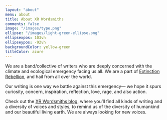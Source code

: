 ```yaml
---
layout: "about"
menu: about
title: About XR Wordsmiths
comments: false
image: "/images/type.png"
ellipse: "/images/light-green-ellipse.png"
ellipsexpos: 103vh 
ellipseypos: -92vh
backgroundColor: yellow-green
titleColor: azure
---
```

We are a band/collective of writers who are deeply concerned with the climate and ecological emergency facing us all. We are a part of [Extinction Rebellion](https://rebellion.global/), and hail from all over the world.

Our writing is one way we battle against this emergency— we hope it spurs curiosity, concern, inspiration, reflection, love, rage, and also action. 

Check out the [XR Wordsmiths blog](https://xrwordsmiths.wordpress.com/blog/), where you’ll find all kinds of writing and a diversity of voices and styles, to remind us of the diversity of humankind and our beautiful living earth. We are always looking for new voices.